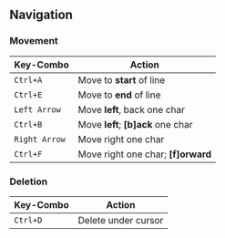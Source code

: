 Navigation
----------

### Movement

| Key-Combo     | Action                             |
|---------------|------------------------------------|
| `Ctrl+A`      | Move to **start** of line          |
| `Ctrl+E`      | Move to **end** of line            |
| `Left Arrow`  | Move **left**, back one char       |
| `Ctrl+B`      | Move **left**; **[b]ack** one char |
| `Right Arrow` | Move right one char                |
| `Ctrl+F`      | Move right one char; **[f]orward** |

### Deletion

| Key-Combo | Action              |
|-----------|---------------------|
| `Ctrl+D`  | Delete under cursor |
